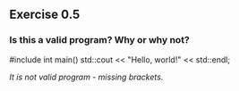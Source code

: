 ## Exercise 0.5
### Is this a valid program? Why or why not?

#include <iostream>
int main() std::cout << "Hello, world!" << std::endl;
  
  
*It is not valid program - missing brackets.*
